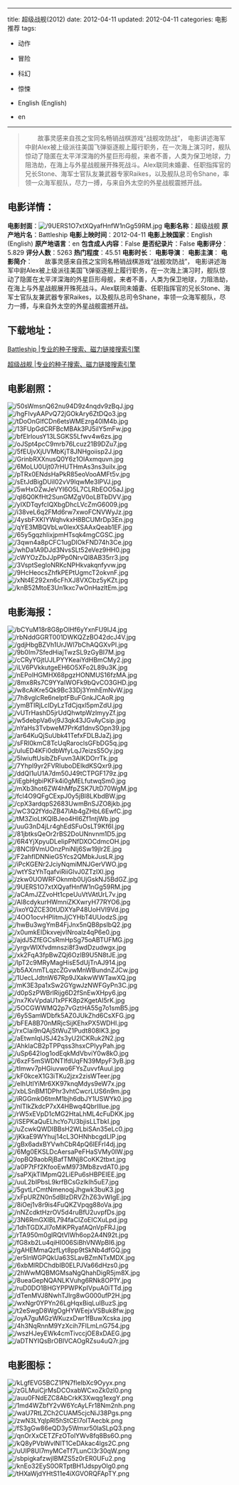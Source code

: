
---
title: 超级战舰(2012)
date: 2012-04-11
updated: 2012-04-11
categories: 电影推荐
tags:
- 动作
- 冒险
- 科幻
- 惊悚

- English (English)
- en
---


> 　　故事灵感来自孩之宝同名畅销战棋游戏“战舰攻防战”， 电影讲述海军中尉Alex被上级派往美国飞弹驱逐舰上履行职务，在一次海上演习时，舰队惊动了隐匿在太平洋深海的外星巨形母舰，来者不善，人类为保卫地球，力阻浩劫，在海上与外星战舰展开殊死战斗。Alex联同未婚妻、任职指挥官的兄长Stone、海军士官队友兼武器专家Raikes，以及舰队总司令Shane，率领一众海军舰队，尽力一搏，与来自外太空的外星战舰震撼开战。

## **电影详情**：

**电影封面**：<img src="https://image.tmdb.org/t/p/w200/9UERS1O7xtXQyafHnfW1nGg59RM.jpg" alt="/9UERS1O7xtXQyafHnfW1nGg59RM.jpg" title="/9UERS1O7xtXQyafHnfW1nGg59RM.jpg">
**电影名称**：超级战舰
**原产地片名**：Battleship
**电影上映时间**：2012-04-11
**电影上映国家**：English (English)
**原产地语言**：en
**包含成人内容**：False
**是否纪录片**：False
**电影评分**：5.829
**评分人数**：5263
**热门程度**：45.51
**电影时长**：
**电影导演**：
**电影主演**：
**电影简介**：　　故事灵感来自孩之宝同名畅销战棋游戏“战舰攻防战”， 电影讲述海军中尉Alex被上级派往美国飞弹驱逐舰上履行职务，在一次海上演习时，舰队惊动了隐匿在太平洋深海的外星巨形母舰，来者不善，人类为保卫地球，力阻浩劫，在海上与外星战舰展开殊死战斗。Alex联同未婚妻、任职指挥官的兄长Stone、海军士官队友兼武器专家Raikes，以及舰队总司令Shane，率领一众海军舰队，尽力一搏，与来自外太空的外星战舰震撼开战。

## **下载地址**：
[Battleship |专业的种子搜索、磁力链接搜索引擎](https://movie.amd794.com:2083/?search=Battleship&ordering=&mode=match_phrase&page_size=10&page=1)

[超级战舰 |专业的种子搜索、磁力链接搜索引擎](https://movie.amd794.com:2083/?search=%E8%B6%85%E7%BA%A7%E6%88%98%E8%88%B0&ordering=&mode=match_phrase&page_size=10&page=1)
 

## **电影剧照**：
<img src="https://image.tmdb.org/t/p/original/50sWmsnQ62nu94D9z4nqdv9zBqJ.jpg" alt="/50sWmsnQ62nu94D9z4nqdv9zBqJ.jpg" title="/50sWmsnQ62nu94D9z4nqdv9zBqJ.jpg"><img src="https://image.tmdb.org/t/p/original/hgFIvyAAPvQ72jGOkAry6ZtDQo3.jpg" alt="/hgFIvyAAPvQ72jGOkAry6ZtDQo3.jpg" title="/hgFIvyAAPvQ72jGOkAry6ZtDQo3.jpg"><img src="https://image.tmdb.org/t/p/original/tDoOnGlfCDn6etsWMEzrg40lM4b.jpg" alt="/tDoOnGlfCDn6etsWMEzrg40lM4b.jpg" title="/tDoOnGlfCDn6etsWMEzrg40lM4b.jpg"><img src="https://image.tmdb.org/t/p/original/13FUpGdCRFBcMBAk3PJ5iIY5mFw.jpg" alt="/13FUpGdCRFBcMBAk3PJ5iIY5mFw.jpg" title="/13FUpGdCRFBcMBAk3PJ5iIY5mFw.jpg"><img src="https://image.tmdb.org/t/p/original/bfElrlousY13LSGKS5Lfwv4w6zs.jpg" alt="/bfElrlousY13LSGKS5Lfwv4w6zs.jpg" title="/bfElrlousY13LSGKS5Lfwv4w6zs.jpg"><img src="https://image.tmdb.org/t/p/original/oJSpt4pcC9mrb76Lcuz21B9DZu7.jpg" alt="/oJSpt4pcC9mrb76Lcuz21B9DZu7.jpg" title="/oJSpt4pcC9mrb76Lcuz21B9DZu7.jpg"><img src="https://image.tmdb.org/t/p/original/5fEUjvXjUVMbKjT8JNHgoiisp2J.jpg" alt="/5fEUjvXjUVMbKjT8JNHgoiisp2J.jpg" title="/5fEUjvXjUVMbKjT8JNHgoiisp2J.jpg"><img src="https://image.tmdb.org/t/p/original/GrinbRXXnusQ0Y6z1OlAxmquvn.jpg" alt="/GrinbRXXnusQ0Y6z1OlAxmquvn.jpg" title="/GrinbRXXnusQ0Y6z1OlAxmquvn.jpg"><img src="https://image.tmdb.org/t/p/original/6MoLU0Ujt07rHUTHmAs3ns3uiIx.jpg" alt="/6MoLU0Ujt07rHUTHmAs3ns3uiIx.jpg" title="/6MoLU0Ujt07rHUTHmAs3ns3uiIx.jpg"><img src="https://image.tmdb.org/t/p/original/pTRx0ENdsHaPkR85eoVooAMFt5v.jpg" alt="/pTRx0ENdsHaPkR85eoVooAMFt5v.jpg" title="/pTRx0ENdsHaPkR85eoVooAMFt5v.jpg"><img src="https://image.tmdb.org/t/p/original/sEtJdBigDUil02vV9lqwMe3lPVJ.jpg" alt="/sEtJdBigDUil02vV9lqwMe3lPVJ.jpg" title="/sEtJdBigDUil02vV9lqwMe3lPVJ.jpg"><img src="https://image.tmdb.org/t/p/original/5wHxOZwJeVYI6O5L7CLRbEOO5aJ.jpg" alt="/5wHxOZwJeVYI6O5L7CLRbEOO5aJ.jpg" title="/5wHxOZwJeVYI6O5L7CLRbEOO5aJ.jpg"><img src="https://image.tmdb.org/t/p/original/qI6Q0KfHt2SunGMZgV0oLBTbDVV.jpg" alt="/qI6Q0KfHt2SunGMZgV0oLBTbDVV.jpg" title="/qI6Q0KfHt2SunGMZgV0oLBTbDVV.jpg"><img src="https://image.tmdb.org/t/p/original/yIXDTqyfcIQXbgDhcLVcZmG6009.jpg" alt="/yIXDTqyfcIQXbgDhcLVcZmG6009.jpg" title="/yIXDTqyfcIQXbgDhcLVcZmG6009.jpg"><img src="https://image.tmdb.org/t/p/original/i38veL6q2FMd6rw7xwoFCNVWyJz.jpg" alt="/i38veL6q2FMd6rw7xwoFCNVWyJz.jpg" title="/i38veL6q2FMd6rw7xwoFCNVWyJz.jpg"><img src="https://image.tmdb.org/t/p/original/4ysbFXKIYWqhvkxH8BCUMrDp3En.jpg" alt="/4ysbFXKIYWqhvkxH8BCUMrDp3En.jpg" title="/4ysbFXKIYWqhvkxH8BCUMrDp3En.jpg"><img src="https://image.tmdb.org/t/p/original/qYE3MBQVbLw0lexXSAAxQeab1EF.jpg" alt="/qYE3MBQVbLw0lexXSAAxQeab1EF.jpg" title="/qYE3MBQVbLw0lexXSAAxQeab1EF.jpg"><img src="https://image.tmdb.org/t/p/original/65y5gqzhIixjpmHTsqk4mgCGSC.jpg" alt="/65y5gqzhIixjpmHTsqk4mgCGSC.jpg" title="/65y5gqzhIixjpmHTsqk4mgCGSC.jpg"><img src="https://image.tmdb.org/t/p/original/3qwn4a8pCFC1ugDIOkFND74h3Ce.jpg" alt="/3qwn4a8pCFC1ugDIOkFND74h3Ce.jpg" title="/3qwn4a8pCFC1ugDIOkFND74h3Ce.jpg"><img src="https://image.tmdb.org/t/p/original/whDa1A9DJd3NvsSLt52eVez9HH0.jpg" alt="/whDa1A9DJd3NvsSLt52eVez9HH0.jpg" title="/whDa1A9DJd3NvsSLt52eVez9HH0.jpg"><img src="https://image.tmdb.org/t/p/original/cWYOzZbJJpPPp0NrvQl8AB35rr3.jpg" alt="/cWYOzZbJJpPPp0NrvQl8AB35rr3.jpg" title="/cWYOzZbJJpPPp0NrvQl8AB35rr3.jpg"><img src="https://image.tmdb.org/t/p/original/3VsptSegIoNRKcNPHkvakqnfyvw.jpg" alt="/3VsptSegIoNRKcNPHkvakqnfyvw.jpg" title="/3VsptSegIoNRKcNPHkvakqnfyvw.jpg"><img src="https://image.tmdb.org/t/p/original/9HcHeocsZhfkPEPtUgmcT2okvnF.jpg" alt="/9HcHeocsZhfkPEPtUgmcT2okvnF.jpg" title="/9HcHeocsZhfkPEPtUgmcT2okvnF.jpg"><img src="https://image.tmdb.org/t/p/original/xNt4E292xn6cFhXJ8VXCbz5yKZt.jpg" alt="/xNt4E292xn6cFhXJ8VXCbz5yKZt.jpg" title="/xNt4E292xn6cFhXJ8VXCbz5yKZt.jpg"><img src="https://image.tmdb.org/t/p/original/knB52MtoE3Un1kxc7wOnHazltEm.jpg" alt="/knB52MtoE3Un1kxc7wOnHazltEm.jpg" title="/knB52MtoE3Un1kxc7wOnHazltEm.jpg">

## **电影海报**：
<img src="https://image.tmdb.org/t/p/original/bCYuM18r8G8pOlHf6yYxnFU9IJ4.jpg" alt="/bCYuM18r8G8pOlHf6yYxnFU9IJ4.jpg" title="/bCYuM18r8G8pOlHf6yYxnFU9IJ4.jpg"><img src="https://image.tmdb.org/t/p/original/rbNddGGRT001DWKQZzBO42dcJ4V.jpg" alt="/rbNddGGRT001DWKQZzBO42dcJ4V.jpg" title="/rbNddGGRT001DWKQZzBO42dcJ4V.jpg"><img src="https://image.tmdb.org/t/p/original/gdjHbgBZVh1UrJWl7bChAQGXvPI.jpg" alt="/gdjHbgBZVh1UrJWl7bChAQGXvPI.jpg" title="/gdjHbgBZVh1UrJWl7bChAQGXvPI.jpg"><img src="https://image.tmdb.org/t/p/original/9b0Im7SfedHiajTwzSL9zGyBI7M.jpg" alt="/9b0Im7SfedHiajTwzSL9zGyBI7M.jpg" title="/9b0Im7SfedHiajTwzSL9zGyBI7M.jpg"><img src="https://image.tmdb.org/t/p/original/cCRyYGjtUJLPYYKeaiYdHBmCMy2.jpg" alt="/cCRyYGjtUJLPYYKeaiYdHBmCMy2.jpg" title="/cCRyYGjtUJLPYYKeaiYdHBmCMy2.jpg"><img src="https://image.tmdb.org/t/p/original/iLV6PVkkutgeEH6O5XFo2L89u3K.jpg" alt="/iLV6PVkkutgeEH6O5XFo2L89u3K.jpg" title="/iLV6PVkkutgeEH6O5XFo2L89u3K.jpg"><img src="https://image.tmdb.org/t/p/original/nEPolHGMHX68pgzHONMUS16fzMA.jpg" alt="/nEPolHGMHX68pgzHONMUS16fzMA.jpg" title="/nEPolHGMHX68pgzHONMUS16fzMA.jpg"><img src="https://image.tmdb.org/t/p/original/8mx8Rs7C9YYaIWOFk9bQvCO3GHD.jpg" alt="/8mx8Rs7C9YYaIWOFk9bQvCO3GHD.jpg" title="/8mx8Rs7C9YYaIWOFk9bQvCO3GHD.jpg"><img src="https://image.tmdb.org/t/p/original/w8cAiKre5Qk9Bc33Dj3YmhEmNvW.jpg" alt="/w8cAiKre5Qk9Bc33Dj3YmhEmNvW.jpg" title="/w8cAiKre5Qk9Bc33Dj3YmhEmNvW.jpg"><img src="https://image.tmdb.org/t/p/original/7h8vgIcRe6nelptFBuFGnkJCAoR.jpg" alt="/7h8vgIcRe6nelptFBuFGnkJCAoR.jpg" title="/7h8vgIcRe6nelptFBuFGnkJCAoR.jpg"><img src="https://image.tmdb.org/t/p/original/ymBTIRjLcIDyLzTdCjqxl5pmZdU.jpg" alt="/ymBTIRjLcIDyLzTdCjqxl5pmZdU.jpg" title="/ymBTIRjLcIDyLzTdCjqxl5pmZdU.jpg"><img src="https://image.tmdb.org/t/p/original/vUTrHashD5jrUdQhwtpWzlmyyZf.jpg" alt="/vUTrHashD5jrUdQhwtpWzlmyyZf.jpg" title="/vUTrHashD5jrUdQhwtpWzlmyyZf.jpg"><img src="https://image.tmdb.org/t/p/original/w5debpVa6vj9J3qk43JGvAyCsip.jpg" alt="/w5debpVa6vj9J3qk43JGvAyCsip.jpg" title="/w5debpVa6vj9J3qk43JGvAyCsip.jpg"><img src="https://image.tmdb.org/t/p/original/nYaHs3TvbweM7PrKd1dnvSOpn39.jpg" alt="/nYaHs3TvbweM7PrKd1dnvSOpn39.jpg" title="/nYaHs3TvbweM7PrKd1dnvSOpn39.jpg"><img src="https://image.tmdb.org/t/p/original/ar64KuQjSuUbk41TefxFDLBJaZj.jpg" alt="/ar64KuQjSuUbk41TefxFDLBJaZj.jpg" title="/ar64KuQjSuUbk41TefxFDLBJaZj.jpg"><img src="https://image.tmdb.org/t/p/original/sFRI0kmC8TcUqRaroclsGFbDG5q.jpg" alt="/sFRI0kmC8TcUqRaroclsGFbDG5q.jpg" title="/sFRI0kmC8TcUqRaroclsGFbDG5q.jpg"><img src="https://image.tmdb.org/t/p/original/uIuED4KFi0dbWfyLqJ7eizsS5Oy.jpg" alt="/uIuED4KFi0dbWfyLqJ7eizsS5Oy.jpg" title="/uIuED4KFi0dbWfyLqJ7eizsS5Oy.jpg"><img src="https://image.tmdb.org/t/p/original/5IwiuftUsibZbFuvn3AlKDOrrTk.jpg" alt="/5IwiuftUsibZbFuvn3AlKDOrrTk.jpg" title="/5IwiuftUsibZbFuvn3AlKDOrrTk.jpg"><img src="https://image.tmdb.org/t/p/original/7YhpI9yr2FVRIuboDEIkdKSQxr9.jpg" alt="/7YhpI9yr2FVRIuboDEIkdKSQxr9.jpg" title="/7YhpI9yr2FVRIuboDEIkdKSQxr9.jpg"><img src="https://image.tmdb.org/t/p/original/ddQI1uU1A7dm50J49tCTPGF179z.jpg" alt="/ddQI1uU1A7dm50J49tCTPGF179z.jpg" title="/ddQI1uU1A7dm50J49tCTPGF179z.jpg"><img src="https://image.tmdb.org/t/p/original/iEgbHgbiPKFk4i0gMELfutwqSm0.jpg" alt="/iEgbHgbiPKFk4i0gMELfutwqSm0.jpg" title="/iEgbHgbiPKFk4i0gMELfutwqSm0.jpg"><img src="https://image.tmdb.org/t/p/original/mXb3hot6ZW4hMfpZSK7UtD70WgM.jpg" alt="/mXb3hot6ZW4hMfpZSK7UtD70WgM.jpg" title="/mXb3hot6ZW4hMfpZSK7UtD70WgM.jpg"><img src="https://image.tmdb.org/t/p/original/fcl4O9QFgCExpJ0y5jBl8LKbdBW.jpg" alt="/fcl4O9QFgCExpJ0y5jBl8LKbdBW.jpg" title="/fcl4O9QFgCExpJ0y5jBl8LKbdBW.jpg"><img src="https://image.tmdb.org/t/p/original/cpX3ardqpS2683UwmBnSJZO8jkb.jpg" alt="/cpX3ardqpS2683UwmBnSJZO8jkb.jpg" title="/cpX3ardqpS2683UwmBnSJZO8jkb.jpg"><img src="https://image.tmdb.org/t/p/original/wC3Q2fYdoZB47lAb4gZHbL6EwfC.jpg" alt="/wC3Q2fYdoZB47lAb4gZHbL6EwfC.jpg" title="/wC3Q2fYdoZB47lAb4gZHbL6EwfC.jpg"><img src="https://image.tmdb.org/t/p/original/tM3ZioLtKQIBJeo4Hl6Zf1ntjWb.jpg" alt="/tM3ZioLtKQIBJeo4Hl6Zf1ntjWb.jpg" title="/tM3ZioLtKQIBJeo4Hl6Zf1ntjWb.jpg"><img src="https://image.tmdb.org/t/p/original/uuG3nD4jLr4ghEdSFuOsLT9Kf6I.jpg" alt="/uuG3nD4jLr4ghEdSFuOsLT9Kf6I.jpg" title="/uuG3nD4jLr4ghEdSFuOsLT9Kf6I.jpg"><img src="https://image.tmdb.org/t/p/original/81jbtksQeOr2rBS2DoUNnvnm1D5.jpg" alt="/81jbtksQeOr2rBS2DoUNnvnm1D5.jpg" title="/81jbtksQeOr2rBS2DoUNnvnm1D5.jpg"><img src="https://image.tmdb.org/t/p/original/6R4YjXpyuDLeIipPNfDXOCdmcOH.jpg" alt="/6R4YjXpyuDLeIipPNfDXOCdmcOH.jpg" title="/6R4YjXpyuDLeIipPNfDXOCdmcOH.jpg"><img src="https://image.tmdb.org/t/p/original/8NCl9VmUOnzPniNIj6Sw19jlr2E.jpg" alt="/8NCl9VmUOnzPniNIj6Sw19jlr2E.jpg" title="/8NCl9VmUOnzPniNIj6Sw19jlr2E.jpg"><img src="https://image.tmdb.org/t/p/original/F2ahfIDNNieG5Ycs2QMbkJusLR.jpg" alt="/F2ahfIDNNieG5Ycs2QMbkJusLR.jpg" title="/F2ahfIDNNieG5Ycs2QMbkJusLR.jpg"><img src="https://image.tmdb.org/t/p/original/iPcKGENr2JciyNqmiMNJGerVWO.jpg" alt="/iPcKGENr2JciyNqmiMNJGerVWO.jpg" title="/iPcKGENr2JciyNqmiMNJGerVWO.jpg"><img src="https://image.tmdb.org/t/p/original/wtYSzYhTqafviRiiGlvJ0ZTzIXl.jpg" alt="/wtYSzYhTqafviRiiGlvJ0ZTzIXl.jpg" title="/wtYSzYhTqafviRiiGlvJ0ZTzIXl.jpg"><img src="https://image.tmdb.org/t/p/original/zkw0UOWRFOknmb0UjGskNJ5BdGZ.jpg" alt="/zkw0UOWRFOknmb0UjGskNJ5BdGZ.jpg" title="/zkw0UOWRFOknmb0UjGskNJ5BdGZ.jpg"><img src="https://image.tmdb.org/t/p/original/9UERS1O7xtXQyafHnfW1nGg59RM.jpg" alt="/9UERS1O7xtXQyafHnfW1nGg59RM.jpg" title="/9UERS1O7xtXQyafHnfW1nGg59RM.jpg"><img src="https://image.tmdb.org/t/p/original/aCAmJZZvoHt1cpeUuVtVAtUrL7v.jpg" alt="/aCAmJZZvoHt1cpeUuVtVAtUrL7v.jpg" title="/aCAmJZZvoHt1cpeUuVtVAtUrL7v.jpg"><img src="https://image.tmdb.org/t/p/original/Al8cdykurHWmniZKXwryH77RYO6.jpg" alt="/Al8cdykurHWmniZKXwryH77RYO6.jpg" title="/Al8cdykurHWmniZKXwryH77RYO6.jpg"><img src="https://image.tmdb.org/t/p/original/ixoYQZCE30tUDXYaP48UoHVI9Vd.jpg" alt="/ixoYQZCE30tUDXYaP48UoHVI9Vd.jpg" title="/ixoYQZCE30tUDXYaP48UoHVI9Vd.jpg"><img src="https://image.tmdb.org/t/p/original/4OO1ocvHPIitmJjCYHbT4UUodzS.jpg" alt="/4OO1ocvHPIitmJjCYHbT4UUodzS.jpg" title="/4OO1ocvHPIitmJjCYHbT4UUodzS.jpg"><img src="https://image.tmdb.org/t/p/original/hwBu3wgYmB4FjJnx5nQB8pslbQ2.jpg" alt="/hwBu3wgYmB4FjJnx5nQB8pslbQ2.jpg" title="/hwBu3wgYmB4FjJnx5nQB8pslbQ2.jpg"><img src="https://image.tmdb.org/t/p/original/x0umkEIDkxvejvINroalz4qP6e0.jpg" alt="/x0umkEIDkxvejvINroalz4qP6e0.jpg" title="/x0umkEIDkxvejvINroalz4qP6e0.jpg"><img src="https://image.tmdb.org/t/p/original/ajdJ5ZfEGCsRmHpSg75oABTUFMG.jpg" alt="/ajdJ5ZfEGCsRmHpSg75oABTUFMG.jpg" title="/ajdJ5ZfEGCsRmHpSg75oABTUFMG.jpg"><img src="https://image.tmdb.org/t/p/original/yrgvWIXfvdmnszi8f3wdDzudwgx.jpg" alt="/yrgvWIXfvdmnszi8f3wdDzudwgx.jpg" title="/yrgvWIXfvdmnszi8f3wdDzudwgx.jpg"><img src="https://image.tmdb.org/t/p/original/xk2FqA3fpBwZQj6OzIB9U5N8tJE.jpg" alt="/xk2FqA3fpBwZQj6OzIB9U5N8tJE.jpg" title="/xk2FqA3fpBwZQj6OzIB9U5N8tJE.jpg"><img src="https://image.tmdb.org/t/p/original/lpT2c9MRyMagHisE5dUjTnAJ914.jpg" alt="/lpT2c9MRyMagHisE5dUjTnAJ914.jpg" title="/lpT2c9MRyMagHisE5dUjTnAJ914.jpg"><img src="https://image.tmdb.org/t/p/original/b5AXnmTLqzcZGvwMnWBundnZJCw.jpg" alt="/b5AXnmTLqzcZGvwMnWBundnZJCw.jpg" title="/b5AXnmTLqzcZGvwMnWBundnZJCw.jpg"><img src="https://image.tmdb.org/t/p/original/1UecLJdtnW67Rp9JXakwWWTawXQ.jpg" alt="/1UecLJdtnW67Rp9JXakwWWTawXQ.jpg" title="/1UecLJdtnW67Rp9JXakwWWTawXQ.jpg"><img src="https://image.tmdb.org/t/p/original/mK3E3pa1xSw2GYgwJzNWFGyPn3C.jpg" alt="/mK3E3pa1xSw2GYgwJzNWFGyPn3C.jpg" title="/mK3E3pa1xSw2GYgwJzNWFGyPn3C.jpg"><img src="https://image.tmdb.org/t/p/original/d0pSzPWBrlRijg6D2fSnEwXHpy6.jpg" alt="/d0pSzPWBrlRijg6D2fSnEwXHpy6.jpg" title="/d0pSzPWBrlRijg6D2fSnEwXHpy6.jpg"><img src="https://image.tmdb.org/t/p/original/nx7KvVpdaU1xPFK8p2KgetAI5rK.jpg" alt="/nx7KvVpdaU1xPFK8p2KgetAI5rK.jpg" title="/nx7KvVpdaU1xPFK8p2KgetAI5rK.jpg"><img src="https://image.tmdb.org/t/p/original/5OCGWWMQ2p7vGztHA55g7o1smB5.jpg" alt="/5OCGWWMQ2p7vGztHA55g7o1smB5.jpg" title="/5OCGWWMQ2p7vGztHA55g7o1smB5.jpg"><img src="https://image.tmdb.org/t/p/original/6y5SamWDbfk5AZ0JUkZhd6CsXFG.jpg" alt="/6y5SamWDbfk5AZ0JUkZhd6CsXFG.jpg" title="/6y5SamWDbfk5AZ0JUkZhd6CsXFG.jpg"><img src="https://image.tmdb.org/t/p/original/bFEA8B70nMRjcSijKEhxPX5WDHI.jpg" alt="/bFEA8B70nMRjcSijKEhxPX5WDHI.jpg" title="/bFEA8B70nMRjcSijKEhxPX5WDHI.jpg"><img src="https://image.tmdb.org/t/p/original/rxCIai9nQAjStWuZ1Pudt808IK3.jpg" alt="/rxCIai9nQAjStWuZ1Pudt808IK3.jpg" title="/rxCIai9nQAjStWuZ1Pudt808IK3.jpg"><img src="https://image.tmdb.org/t/p/original/aEtwnIqlJSJ42s3yU2lCKRuk2N2.jpg" alt="/aEtwnIqlJSJ42s3yU2lCKRuk2N2.jpg" title="/aEtwnIqlJSJ42s3yU2lCKRuk2N2.jpg"><img src="https://image.tmdb.org/t/p/original/AhkIaCB2pTPPqss3hsxCPIyyPah.jpg" alt="/AhkIaCB2pTPPqss3hsxCPIyyPah.jpg" title="/AhkIaCB2pTPPqss3hsxCPIyyPah.jpg"><img src="https://image.tmdb.org/t/p/original/uSp642Iog1odEqkMdVbviY0w8kO.jpg" alt="/uSp642Iog1odEqkMdVbviY0w8kO.jpg" title="/uSp642Iog1odEqkMdVbviY0w8kO.jpg"><img src="https://image.tmdb.org/t/p/original/6xzF5mSWDNTlfdUqFN39MpyF3yB.jpg" alt="/6xzF5mSWDNTlfdUqFN39MpyF3yB.jpg" title="/6xzF5mSWDNTlfdUqFN39MpyF3yB.jpg"><img src="https://image.tmdb.org/t/p/original/tImwv7pHGiuvwo6FYsZuvvfAuul.jpg" alt="/tImwv7pHGiuvwo6FYsZuvvfAuul.jpg" title="/tImwv7pHGiuvwo6FYsZuvvfAuul.jpg"><img src="https://image.tmdb.org/t/p/original/kF0kceX1G3iTKu2jzx2zisWTeer.jpg" alt="/kF0kceX1G3iTKu2jzx2zisWTeer.jpg" title="/kF0kceX1G3iTKu2jzx2zisWTeer.jpg"><img src="https://image.tmdb.org/t/p/original/elhUtIYiMr6XK97knqMdys9eW7x.jpg" alt="/elhUtIYiMr6XK97knqMdys9eW7x.jpg" title="/elhUtIYiMr6XK97knqMdys9eW7x.jpg"><img src="https://image.tmdb.org/t/p/original/xbLSnBM1DPhr3vhtCwcrLUS6n9m.jpg" alt="/xbLSnBM1DPhr3vhtCwcrLUS6n9m.jpg" title="/xbLSnBM1DPhr3vhtCwcrLUS6n9m.jpg"><img src="https://image.tmdb.org/t/p/original/iRGGmk06tmM1bjh6dbJY1USWYk0.jpg" alt="/iRGGmk06tmM1bjh6dbJY1USWYk0.jpg" title="/iRGGmk06tmM1bjh6dbJY1USWYk0.jpg"><img src="https://image.tmdb.org/t/p/original/nlTlkZkdcP7xX4HBwq4QbrIllue.jpg" alt="/nlTlkZkdcP7xX4HBwq4QbrIllue.jpg" title="/nlTlkZkdcP7xX4HBwq4QbrIllue.jpg"><img src="https://image.tmdb.org/t/p/original/rW5xEVpD1cMG2HtaLhML4cFuDKK.jpg" alt="/rW5xEVpD1cMG2HtaLhML4cFuDKK.jpg" title="/rW5xEVpD1cMG2HtaLhML4cFuDKK.jpg"><img src="https://image.tmdb.org/t/p/original/iSEPKaQuELhcYo7U3bjisLLTbkI.jpg" alt="/iSEPKaQuELhcYo7U3bjisLLTbkI.jpg" title="/iSEPKaQuELhcYo7U3bjisLLTbkI.jpg"><img src="https://image.tmdb.org/t/p/original/uZcwkQWDIBBsH2WLbiSAn35eLc0.jpg" alt="/uZcwkQWDIBBsH2WLbiSAn35eLc0.jpg" title="/uZcwkQWDIBBsH2WLbiSAn35eLc0.jpg"><img src="https://image.tmdb.org/t/p/original/jKkaE9WYhuj14cL3OHNhbcgdLlP.jpg" alt="/jKkaE9WYhuj14cL3OHNhbcgdLlP.jpg" title="/jKkaE9WYhuj14cL3OHNhbcgdLlP.jpg"><img src="https://image.tmdb.org/t/p/original/gBx6adxBYVwhCbR4pQ6lEFrI4dj.jpg" alt="/gBx6adxBYVwhCbR4pQ6lEFrI4dj.jpg" title="/gBx6adxBYVwhCbR4pQ6lEFrI4dj.jpg"><img src="https://image.tmdb.org/t/p/original/6Mg0EKSLDcAersaPeFHaSVMy0IW.jpg" alt="/6Mg0EKSLDcAersaPeFHaSVMy0IW.jpg" title="/6Mg0EKSLDcAersaPeFHaSVMy0IW.jpg"><img src="https://image.tmdb.org/t/p/original/opBQ9aobRjBafTMNj8CoKK2tbxt.jpg" alt="/opBQ9aobRjBafTMNj8CoKK2tbxt.jpg" title="/opBQ9aobRjBafTMNj8CoKK2tbxt.jpg"><img src="https://image.tmdb.org/t/p/original/a0P7tFf2KfooEwM973Mb8zvdAT0.jpg" alt="/a0P7tFf2KfooEwM973Mb8zvdAT0.jpg" title="/a0P7tFf2KfooEwM973Mb8zvdAT0.jpg"><img src="https://image.tmdb.org/t/p/original/saPXjkTIMpmQ2LiEPu6sHBPEIEE.jpg" alt="/saPXjkTIMpmQ2LiEPu6sHBPEIEE.jpg" title="/saPXjkTIMpmQ2LiEPu6sHBPEIEE.jpg"><img src="https://image.tmdb.org/t/p/original/uuL2bIPbsL9krfBCsGzlkIh5uE7.jpg" alt="/uuL2bIPbsL9krfBCsGzlkIh5uE7.jpg" title="/uuL2bIPbsL9krfBCsGzlkIh5uE7.jpg"><img src="https://image.tmdb.org/t/p/original/5gvtLrCmtNmenoqjJhgwk3buK3.jpg" alt="/5gvtLrCmtNmenoqjJhgwk3buK3.jpg" title="/5gvtLrCmtNmenoqjJhgwk3buK3.jpg"><img src="https://image.tmdb.org/t/p/original/xFpURZN0n5dBIzDRVZhZ63vWIgE.jpg" alt="/xFpURZN0n5dBIzDRVZhZ63vWIgE.jpg" title="/xFpURZN0n5dBIzDRVZhZ63vWIgE.jpg"><img src="https://image.tmdb.org/t/p/original/8iOej1v8r9is4FuQKZVpqg88oVa.jpg" alt="/8iOej1v8r9is4FuQKZVpqg88oVa.jpg" title="/8iOej1v8r9is4FuQKZVpqg88oVa.jpg"><img src="https://image.tmdb.org/t/p/original/nNZcdktHzrOV5d4ruBfU2uvpfDs.jpg" alt="/nNZcdktHzrOV5d4ruBfU2uvpfDs.jpg" title="/nNZcdktHzrOV5d4ruBfU2uvpfDs.jpg"><img src="https://image.tmdb.org/t/p/original/3N6RmGXlBL794faCIZoEICXuLpd.jpg" alt="/3N6RmGXlBL794faCIZoEICXuLpd.jpg" title="/3N6RmGXlBL794faCIZoEICXuLpd.jpg"><img src="https://image.tmdb.org/t/p/original/1dhTGDXJI7oMiKPRyafAQnVpFRJ.jpg" alt="/1dhTGDXJI7oMiKPRyafAQnVpFRJ.jpg" title="/1dhTGDXJI7oMiKPRyafAQnVpFRJ.jpg"><img src="https://image.tmdb.org/t/p/original/rTA950m0gIRQtVlWh6op2A4N92t.jpg" alt="/rTA950m0gIRQtVlWh6op2A4N92t.jpg" title="/rTA950m0gIRQtVlWh6op2A4N92t.jpg"><img src="https://image.tmdb.org/t/p/original/fG8xb2Lu4qiHI006SiBhVNWpBI6.jpg" alt="/fG8xb2Lu4qiHI006SiBhVNWpBI6.jpg" title="/fG8xb2Lu4qiHI006SiBhVNWpBI6.jpg"><img src="https://image.tmdb.org/t/p/original/gAHEMmaQzfLyt8pp9tSkNb4dfGQ.jpg" alt="/gAHEMmaQzfLyt8pp9tSkNb4dfGQ.jpg" title="/gAHEMmaQzfLyt8pp9tSkNb4dfGQ.jpg"><img src="https://image.tmdb.org/t/p/original/er5lnWGPQkUa63SLavBZmNTxMDX.jpg" alt="/er5lnWGPQkUa63SLavBZmNTxMDX.jpg" title="/er5lnWGPQkUa63SLavBZmNTxMDX.jpg"><img src="https://image.tmdb.org/t/p/original/6xbMlRDChdbIB0ELPJVa66dHzs0.jpg" alt="/6xbMlRDChdbIB0ELPJVa66dHzs0.jpg" title="/6xbMlRDChdbIB0ELPJVa66dHzs0.jpg"><img src="https://image.tmdb.org/t/p/original/2hWwMQBMGMsaNgQhahDigR5jm8X.jpg" alt="/2hWwMQBMGMsaNgQhahDigR5jm8X.jpg" title="/2hWwMQBMGMsaNgQhahDigR5jm8X.jpg"><img src="https://image.tmdb.org/t/p/original/8ueaGepNQANLKVuhg6RNk8OP1Y.jpg" alt="/8ueaGepNQANLKVuhg6RNk8OP1Y.jpg" title="/8ueaGepNQANLKVuhg6RNk8OP1Y.jpg"><img src="https://image.tmdb.org/t/p/original/ruD0DO1BHGYPPWPKpIVpuA0iTTd.jpg" alt="/ruD0DO1BHGYPPWPKpIVpuA0iTTd.jpg" title="/ruD0DO1BHGYPPWPKpIVpuA0iTTd.jpg"><img src="https://image.tmdb.org/t/p/original/dTenMVJ8NwhTJIrg8wG000ufP2H.jpg" alt="/dTenMVJ8NwhTJIrg8wG000ufP2H.jpg" title="/dTenMVJ8NwhTJIrg8wG000ufP2H.jpg"><img src="https://image.tmdb.org/t/p/original/wxNgr0YPYn26LgHqxBiqLuIBuzS.jpg" alt="/wxNgr0YPYn26LgHqxBiqLuIBuzS.jpg" title="/wxNgr0YPYn26LgHqxBiqLuIBuzS.jpg"><img src="https://image.tmdb.org/t/p/original/t2eSwgD8WgOgHYWEejxVSBuk8fw.jpg" alt="/t2eSwgD8WgOgHYWEejxVSBuk8fw.jpg" title="/t2eSwgD8WgOgHYWEejxVSBuk8fw.jpg"><img src="https://image.tmdb.org/t/p/original/oyA7guMGzWKuzxDwr1fBuwXcska.jpg" alt="/oyA7guMGzWKuzxDwr1fBuwXcska.jpg" title="/oyA7guMGzWKuzxDwr1fBuwXcska.jpg"><img src="https://image.tmdb.org/t/p/original/4h3NqRnnM9YzXcih7FlLmLnG754.jpg" alt="/4h3NqRnnM9YzXcih7FlLmLnG754.jpg" title="/4h3NqRnnM9YzXcih7FlLmLnG754.jpg"><img src="https://image.tmdb.org/t/p/original/wszHJeyEWk4cmTivccjOE8xDAEG.jpg" alt="/wszHJeyEWk4cmTivccjOE8xDAEG.jpg" title="/wszHJeyEWk4cmTivccjOE8xDAEG.jpg"><img src="https://image.tmdb.org/t/p/original/aDTNYIQsBrOBIVCAOgRZsu4uQ7r.jpg" alt="/aDTNYIQsBrOBIVCAOgRZsu4uQ7r.jpg" title="/aDTNYIQsBrOBIVCAOgRZsu4uQ7r.jpg">

## **电影图标**：
<img src="https://image.tmdb.org/t/p/original/kLgfEVG5BCZ1PN7fleIbXc9Oyyx.png" alt="/kLgfEVG5BCZ1PN7fleIbXc9Oyyx.png" title="/kLgfEVG5BCZ1PN7fleIbXc9Oyyx.png"><img src="https://image.tmdb.org/t/p/original/zGLMuiCjrMsDCOxabWCxoZk0zl0.png" alt="/zGLMuiCjrMsDCOxabWCxoZk0zl0.png" title="/zGLMuiCjrMsDCOxabWCxoZk0zl0.png"><img src="https://image.tmdb.org/t/p/original/auu0FNdEZC8AbCrkK3Xwqg1exgY.png" alt="/auu0FNdEZC8AbCrkK3Xwqg1exgY.png" title="/auu0FNdEZC8AbCrkK3Xwqg1exgY.png"><img src="https://image.tmdb.org/t/p/original/1md4WZbfY2vW6YcAyLFr18Nm2nh.png" alt="/1md4WZbfY2vW6YcAyLFr18Nm2nh.png" title="/1md4WZbfY2vW6YcAyLFr18Nm2nh.png"><img src="https://image.tmdb.org/t/p/original/waU7RtLZCh2CUAM5cjcNiJ38Pgs.png" alt="/waU7RtLZCh2CUAM5cjcNiJ38Pgs.png" title="/waU7RtLZCh2CUAM5cjcNiJ38Pgs.png"><img src="https://image.tmdb.org/t/p/original/zwN3LYqlpRl5hStCEl7olTAecbk.png" alt="/zwN3LYqlpRl5hStCEl7olTAecbk.png" title="/zwN3LYqlpRl5hStCEl7olTAecbk.png"><img src="https://image.tmdb.org/t/p/original/fS3gGw86eQD3y5Wmxr50laSLpQ3.png" alt="/fS3gGw86eQD3y5Wmxr50laSLpQ3.png" title="/fS3gGw86eQD3y5Wmxr50laSLpQ3.png"><img src="https://image.tmdb.org/t/p/original/qnOrXxCETZFzOTolYWv8fq8Bs6O.png" alt="/qnOrXxCETZFzOTolYWv8fq8Bs6O.png" title="/qnOrXxCETZFzOTolYWv8fq8Bs6O.png"><img src="https://image.tmdb.org/t/p/original/kQ8yPVbWvlNlT1CeDAkac4lgs2C.png" alt="/kQ8yPVbWvlNlT1CeDAkac4lgs2C.png" title="/kQ8yPVbWvlNlT1CeDAkac4lgs2C.png"><img src="https://image.tmdb.org/t/p/original/uUIP8Ul7myMCeTf7LunCI3r30qW.png" alt="/uUIP8Ul7myMCeTf7LunCI3r30qW.png" title="/uUIP8Ul7myMCeTf7LunCI3r30qW.png"><img src="https://image.tmdb.org/t/p/original/sbpigkafzwjIBMZS5z0rER0UFu2.png" alt="/sbpigkafzwjIBMZS5z0rER0UFu2.png" title="/sbpigkafzwjIBMZS5z0rER0UFu2.png"><img src="https://image.tmdb.org/t/p/original/knEo32EyS0ORTptBH1JdspyOlg0.png" alt="/knEo32EyS0ORTptBH1JdspyOlg0.png" title="/knEo32EyS0ORTptBH1JdspyOlg0.png"><img src="https://image.tmdb.org/t/p/original/tHXaWjdYHtS11e4iXGVORQFApTY.png" alt="/tHXaWjdYHtS11e4iXGVORQFApTY.png" title="/tHXaWjdYHtS11e4iXGVORQFApTY.png">

